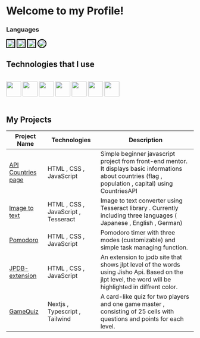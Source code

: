 
# Welcome to my Profile!
### Languages
  <div width="100%">
  <img height="20" style="border:black solid 2px" src="https://upload.wikimedia.org/wikipedia/commons/7/7d/National_Flag_of_Poland.png">
  <img height="20" style="border:black solid 2px" src="https://th.bing.com/th/id/R.4538343121bbbdb4567f4f84939d7cf7?rik=tXYzzosmKWjTsw&riu=http%3a%2f%2f1.bp.blogspot.com%2f-MpEVFMYWmoU%2fUPJ_zq9m_jI%2fAAAAAAAAFR8%2fEbVMdTciKlo%2fs1600%2fFlag_great_britain%2bhd%2bwallpapers.png&ehk=DXo8k4GW5AE7YFGJMEvhNKMKPb7k%2bF2eAXDgGVJttBQ%3d&risl=&pid=ImgRaw&r=0">
  <img height="20" style="border:black solid 2px" src="https://upload.wikimedia.org/wikipedia/en/thumb/9/9e/Flag_of_Japan.svg/1200px-Flag_of_Japan.svg.png">
  <img height="20" style="border:black solid 2px;border-radius:100%" src="https://th.bing.com/th/id/OIP.Zj6tCyQ1eqJENG9IXEH-1QHaEc?rs=1&pid=ImgDetMain">
  </div>
  
## Technologies that I use                                                                                                                                                                                                                              
<br/>
<div width="100%">
  <img height="40" src="https://user-images.githubusercontent.com/125974589/224845400-7f32f10f-c890-4173-b737-975e8ef0eb6a.png">
  <img height="40" src="https://upload.wikimedia.org/wikipedia/commons/thumb/4/4c/Typescript_logo_2020.svg/2048px-Typescript_logo_2020.svg.png">
  <img height="40" src="https://user-images.githubusercontent.com/125974589/224845892-84c992f3-fe94-44ee-81d3-10e4260693a7.png">
  <img height="40" src="https://upload.wikimedia.org/wikipedia/commons/thumb/d/d5/Tailwind_CSS_Logo.svg/512px-Tailwind_CSS_Logo.svg.png?20230715030042">
  <img height="40" src="https://static-00.iconduck.com/assets.00/node-js-icon-454x512-nztofx17.png">
  <img height="40" src="https://upload.wikimedia.org/wikipedia/commons/thumb/c/c3/Python-logo-notext.svg/115px-Python-logo-notext.svg.png">
  <img height="40" src="[https://upload.wikimedia.org/wikipedia/commons/thumb/c/c3/Python-logo-notext.svg/115px-Python-logo-notext.svg.png](https://cdn.worldvectorlogo.com/logos/java.svg)">
</div>

<br/>

## My Projects
| Project Name                                                                               | Technologies                                                   | Description                                                                                       |
| ------------------------------------------------------------------------------------------ | -------------------------------------------------------------- | ------------------------------------------------------------------------------------------------- |
| <a href="https://github.com/blokzz/api-countries">API Countries page      </a>                      | HTML , CSS , JavaScript                                        | Simple beginner javascript project from front-end mentor. It displays  basic informations about countries (flag , population , capital) using CountriesAPI    |
| <a href="https://github.com/blokzz/Tesseract">Image to text        </a>                         | HTML , CSS , JavaScript , Tesseract                            | Image to text converter using Tesseract library . Currently including three languages ( Japanese , English , German) |
| <a href="https://github.com/blokzz/Pomodoro">Pomodoro</a>                                  | HTML , CSS , JavaScript                                        | Pomodoro timer with three modes (customizable) and simple task managing function.                   |
| <a href="https://github.com/blokzz/Jpdb-extension">JPDB-extension        </a>                      | HTML , CSS , JavaScript                                        | An extension to jpdb site that shows jlpt level of the words using Jisho Api. Based on the jlpt level, the word will be highlighted in diffrent color. |
| <a href="https://github.com/blokzz/GameQuiz">GameQuiz       </a>                      | Nextjs , Typescript , Tailwind                                        |A card-like quiz for two players and one game master , consisting of 25 cells with questions and points for each level.  |
</div>

